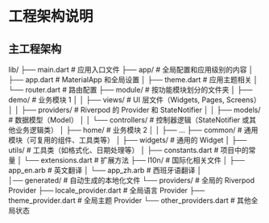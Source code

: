 # 工程架构说明

## 主工程架构

lib/
├── main.dart                   # 应用入口文件
├── app/                        # 全局配置和应用级别的内容
│   ├── app.dart                # MaterialApp 和全局设置
│   ├── theme.dart              # 应用主题相关
│   └── router.dart             # 路由配置
├── module/                   # 按功能模块划分的文件夹
│   ├── demo/                   # 业务模块 1
│   │   ├── views/              # UI 层文件（Widgets, Pages, Screens）
│   │   ├── providers/          # Riverpod 的 Provider 和 StateNotifier
│   │   ├── models/             # 数据模型（Model）
│   │   └── controllers/        # 控制器逻辑（StateNotifier 或其他业务逻辑类）
│   ├── home/                   # 业务模块 2
│   │   ├── ...
├── common/                     # 通用模块（可复用的组件、工具类等）
│   ├── widgets/                # 通用的 Widget
│   ├── utils/                  # 工具类（如格式化、日期处理等）
│   ├── constants.dart          # 项目中的常量
│   └── extensions.dart         # 扩展方法
├── l10n/                       # 国际化相关文件
│   ├── app_en.arb              # 英文翻译
│   └── app_zh.arb              # 西班牙语翻译
│   
│── generated/                  # 自动生成的本地化文件
└── providers/                  # 全局的 Riverpod Provider
    ├── locale_provider.dart    # 全局语言 Provider
    ├── theme_provider.dart     # 全局主题 Provider
    └── other_providers.dart    # 其他全局状态